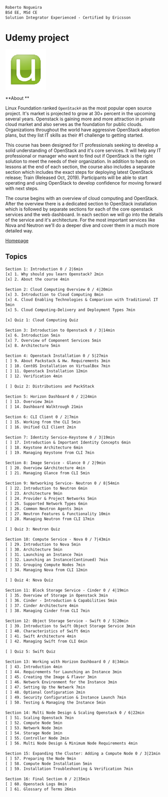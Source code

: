 ```
Roberto Nogueira  
BSd EE, MSd CE
Solution Integrator Experienced - Certified by Ericsson
```
# Udemy project

![udemy image](images/udemy.png)

**About **

Linux Foundation ranked `OpenStack®` as the most popular open source project. It's market is projected to grow at 30+ percent in the upcoming several years. Openstack is gaining  more and more attraction in private cloud market and also serves as the foundation for public clouds. Organizations throughout the world have aggressive OpenStack adoption plans, but they list IT skills as their #1 challenge to getting started.

This course has been designed for IT professionals seeking to develop a solid understanding of OpenStack and it's core services. It will help any IT professional or manager who want to find out if OpenStack is the right solution to meet the needs of their organization. In addition to hands on lessons at the end of each section, the course also includes a separate section which includes the exact steps for deploying latest OpenStack release; Train (Released Oct, 2019). Participants will be able to start operating and using OpenStack to develop confidence for moving forward with next steps.

The course begins with an overview of cloud computing and OpenStack. After the overview there is a dedicated section to OpenStack installation which is followed by separate sections for each of the core openstack services and the web dashboard. In  each section we will go into the details of the service and it's architecture. For the most important services like Nova and Neutron we'll do a deeper dive and cover them in a much more detailed way.

[Homepage](https://www.udemy.com/course/openstack/learn/lecture/7239662#overview)

## Topics
```
Section 1: Introduction 0 / 2|6min
[x] 1. Why should you learn Openstack? 2min
[x] 2. About the course 4min

Section 2: Cloud Computing Overview 0 / 4|20min
[x] 3. Introduction to Cloud Computing 8min
[x] 4. Cloud Enabling Technologies & Comparison with Traditional IT 5min
[x] 5. Cloud Computing-Delivery and Deployment Types 7min

[x] Quiz 1: Cloud Computing Quiz

Section 3: Introduction to Openstack 0 / 3|14min
[x] 6. Introduction 5min
[x] 7. Overview of Component Services 5min
[x] 8. Architecture 5min

Section 4: Openstack Installation 0 / 5|27min
[ ] 9. About Packstack & Hw. Requirements 3min
[ ] 10. CentOS Installation on VirtualBox 7min
[ ] 11. Openstack Installation 12min
[ ] 12. Verification 4min

[ ] Quiz 2: Distributions and PackStack

Section 5: Horizon Dashboard 0 / 2|24min
[ ] 13. Overview 3min
[ ] 14. Dashboard Walktrough 21min

Section 6: CLI Client 0 / 2|7min
[ ] 15. Working from the CLI 5min
[ ] 16. Unified CLI Client 2min

Section 7: Identity Service-Keystone 0 / 3|19min
[ ] 17. Introduction & Important Identity Concepts 6min
[ ] 18. Keystone Architecture 6min
[ ] 19. Managing Keystone from CLI 7min

Section 8: Image Service - Glance 0 / 2|9min
[ ] 20. Overview &Architecture 4min
[ ] 21. Managing Glance from CLI 5min

Section 9: Networking Service- Neutron 0 / 8|54min
[ ] 22. Introduction to Neutron 6min
[ ] 23. Architecture 9min
[ ] 24. Provider & Project Networks 5min
[ ] 25. Supported Network Types 6min
[ ] 26. Common Neutron Agents 3min
[ ] 27. Neutron Features & Functionality 10min
[ ] 28. Managing Neutron from CLI 17min

[ ] Quiz 3: Neutron Quiz

Section 10: Compute Service - Nova 0 / 7|43min
[ ] 29. Introduction to Nova 5min
[ ] 30. Architecture 5min
[ ] 31. Launching an Instance 7min
[ ] 32. Launching an Instance(Continued) 7min
[ ] 33. Grouping Compute Nodes 7min
[ ] 34. Managing Nova from CLI 12min

[ ] Quiz 4: Nova Quiz

Section 11: Block Storage Service - Cinder 0 / 4|19min
[ ] 35. Overview of Storage in Openstack 3min
[ ] 36. Cinder - Introduction & Capabilities 5min
[ ] 37. Cinder Architecture 4min
[ ] 38. Managing Cinder from CLI 7min

Section 12: Object Storage Service - Swift 0 / 5|20min
[ ] 39. Introduction to Swift Object Storage Service 3min
[ ] 40. Characteristics of Swift 6min
[ ] 41. Swift Architecture 4min
[ ] 42. Managing Swift from CLI 6min

[ ] Quiz 5: Swift Quiz

Section 13: Working with Horizon Dashboard 0 / 8|34min
[ ] 43. Introduction 4min
[ ] 44. Requirements for Launching an Instance 3min
[ ] 45. Creating the Image & Flavor 3min
[ ] 46. Network Environment for the Instance 3min
[ ] 47. Setting Up the Network 7min
[ ] 48. Optional Configuration 2min
[ ] 49. Security Configuration & Instance Launch 7min
[ ] 50. Testing & Managing the Instance 5min

Section 14: Multi Node Design & Scaling Openstack 0 / 6|22min
[ ] 51. Scaling Openstack 7min
[ ] 52. Compute Node 5min
[ ] 53. Network Node 3min
[ ] 54. Storage Node 1min
[ ] 55. Controller Node 2min
[ ] 56. Multi Node Design & Minimum Node Requirements 4min

Section 15: Expanding the Cluster: Adding a Compute Node 0 / 3|21min
[ ] 57. Preparing the Node 9min
[ ] 58. Compute Node Installation 5min
[ ] 59. Installation Troubleshooting & Verification 7min

Section 16: Final Section 0 / 2|35min
[ ] 60. Openstack Logs 8min
[ ] 61. Glossary of Terms 26min
```

